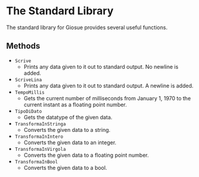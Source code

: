 # The Standard Library

The standard library for Giosue provides several useful functions.

## Methods

- `Scrive`
  - Prints any data given to it out to standard output. No newline is added.
- `ScriveLina`
  - Prints any data given to it out to standard output. A newline is added.
- `TempoMillis`
  - Gets the current number of milliseconds from January 1, 1970 to the current instant as a floating point number.
- `TipoDiDato`
  - Gets the datatype of the given data.
- `TransformaInStringa`
  - Converts the given data to a string.
- `TransformaInIntero`
  - Converts the given data to an integer.
- `TransformaInVirgola`
  - Converts the given data to a floating point number.
- `TransformaInBool`
  - Converts the given data to a bool.
